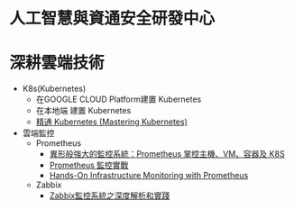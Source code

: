 # 人工智慧與資通安全研發中心


# 深耕雲端技術
- K8s(Kubernetes)
  - 在GOOGLE CLOUD Platform建置 Kubernetes
  - 在本地端 建置 Kubernetes
  - [精通 Kubernetes (Mastering Kubernetes)](https://www.tenlong.com.tw/products/9787115536112?list_name=srh)
- 雲端監控
  - Prometheus
    - [異形般強大的監控系統：Prometheus 掌控主機、VM、容器及 K8S](https://www.tenlong.com.tw/products/9789865501167?list_name=rd) 
    - [Prometheus 監控實戰](https://www.tenlong.com.tw/products/9787111633112?list_name=srh) 
    - [Hands-On Infrastructure Monitoring with Prometheus](https://www.packtpub.com/product/hands-on-infrastructure-monitoring-with-prometheus/9781789612349)
  - Zabbix 
    - [Zabbix監控系統之深度解析和實踐](https://www.tenlong.com.tw/products/9787121430251?list_name=srh)

